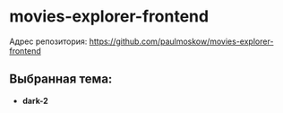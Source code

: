 # movies-explorer-frontend

Адрес репозитория: https://github.com/paulmoskow/movies-explorer-frontend

## Выбранная тема:
* **dark-2**
